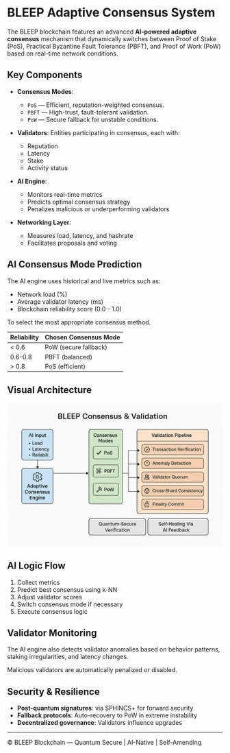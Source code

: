 
# BLEEP Adaptive Consensus System

The BLEEP blockchain features an advanced **AI-powered adaptive consensus** mechanism that dynamically switches between Proof of Stake (PoS), Practical Byzantine Fault Tolerance (PBFT), and Proof of Work (PoW) based on real-time network conditions.

## Key Components

- **Consensus Modes**:
  - `PoS` — Efficient, reputation-weighted consensus.
  - `PBFT` — High-trust, fault-tolerant validation.
  - `PoW` — Secure fallback for unstable conditions.

- **Validators**: Entities participating in consensus, each with:
  - Reputation
  - Latency
  - Stake
  - Activity status

- **AI Engine**:
  - Monitors real-time metrics
  - Predicts optimal consensus strategy
  - Penalizes malicious or underperforming validators

- **Networking Layer**:
  - Measures load, latency, and hashrate
  - Facilitates proposals and voting

## AI Consensus Mode Prediction

The AI engine uses historical and live metrics such as:
- Network load (%)
- Average validator latency (ms)
- Blockchain reliability score (0.0 - 1.0)

To select the most appropriate consensus method.

| Reliability | Chosen Consensus Mode |
|------------|------------------------|
| < 0.6      | PoW (secure fallback)  |
| 0.6–0.8    | PBFT (balanced)        |
| > 0.8      | PoS (efficient)        |

## Visual Architecture

![BLEEP Consensus Architecture](assets/bleep_consensus_architecture.png)

## AI Logic Flow

1. Collect metrics
2. Predict best consensus using k-NN
3. Adjust validator scores
4. Switch consensus mode if necessary
5. Execute consensus logic

## Validator Monitoring

The AI engine also detects validator anomalies based on behavior patterns, staking irregularities, and latency changes.

Malicious validators are automatically penalized or disabled.

## Security & Resilience

- **Post-quantum signatures**: via SPHINCS+ for forward security
- **Fallback protocols**: Auto-recovery to PoW in extreme instability
- **Decentralized governance**: Validators influence upgrades

---

© BLEEP Blockchain — Quantum Secure | AI-Native | Self-Amending 
